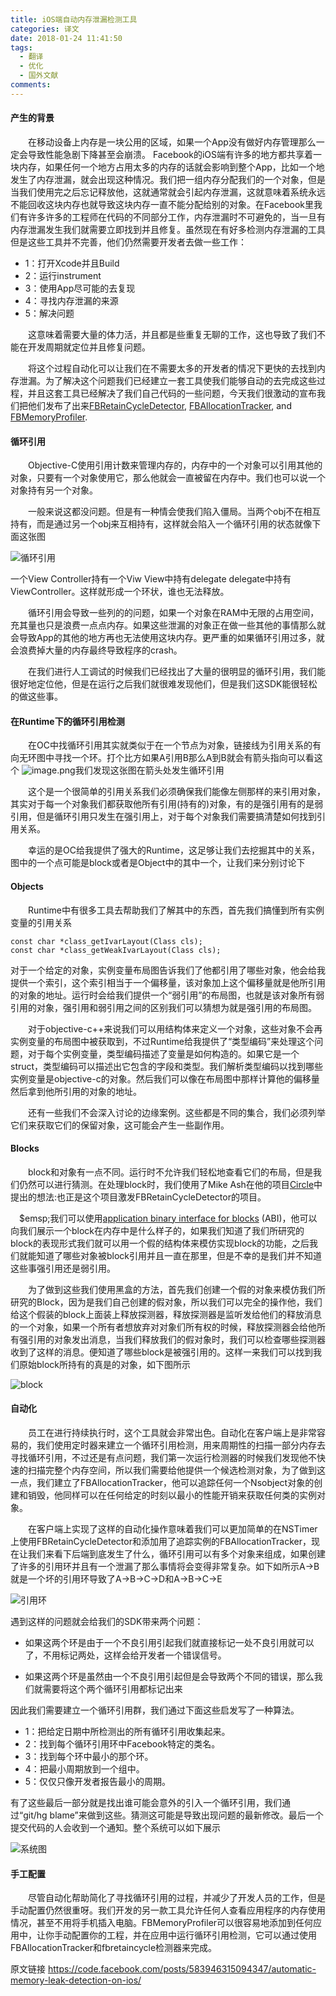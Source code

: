 ```yaml
---
title: iOS端自动内存泄漏检测工具
categories: 译文
date: 2018-01-24 11:41:50
tags:
  - 翻译
  - 优化
  - 国外文献
comments:
---
```

#### 产生的背景
  在移动设备上内存是一块公用的区域，如果一个App没有做好内存管理那么一定会导致性能急剧下降甚至会崩溃。
Facebook的iOS端有许多的地方都共享着一块内存，如果任何一个地方占用太多的内存的话就会影响到整个App，比如一个地发生了内存泄漏，就会出现这种情况。我们把一组内存分配我们的一个对象，但是当我们使用完之后忘记释放他，这就通常就会引起内存泄漏，这就意味着系统永远不能回收这块内存也就导致这块内存一直不能分配给别的对象。在Facebook里我们有许多许多的工程师在代码的不同部分工作，内存泄漏时不可避免的，当一旦有内存泄漏发生我们就需要立即找到并且修复。虽然现在有好多检测内存泄漏的工具但是这些工具并不完善，他们仍然需要开发者去做一些工作：
<!--more-->
* 1：打开Xcode并且Build
* 2：运行instrument
* 3：使用App尽可能的去复现
* 4：寻找内存泄漏的来源
* 5：解决问题
    

  这意味着需要大量的体力活，并且都是些重复无聊的工作，这也导致了我们不能在开发周期就定位并且修复问题。

  将这个过程自动化可以让我们在不需要太多的开发者的情况下更快的去找到内存泄漏。为了解决这个问题我们已经建立一套工具使我们能够自动的去完成这些过程，并且这套工具已经解决了我们自己代码的一些问题，今天我们很激动的宣布我们把他们发布了出来[FBRetainCycleDetector](https://github.com/facebook/FBRetainCycleDetector), [FBAllocationTracker](https://github.com/facebook/FBAllocationTracker), and [FBMemoryProfiler](https://github.com/facebook/FBMemoryProfiler).
#### 循环引用
  Objective-C使用引用计数来管理内存的，内存中的一个对象可以引用其他的对象，只要有一个对象使用它，那么他就会一直被留在内存中。我们也可以说一个对象持有另一个对象。

&emsp;&emsp;一般来说这都没问题。但是有一种情会使我们陷入僵局。当两个obj不在相互持有，而是通过另一个obj来互相持有，这样就会陷入一个循环引用的状态就像下面这张图

![循环引用](https://ws1.sinaimg.cn/large/006tNc79gy1fnrkogrtqbj30kg0cndhd.jpg)

一个View Controller持有一个Viw View中持有delegate delegate中持有ViewController。这样就形成一个环状，谁也无法释放。

&emsp;&emsp;循环引用会导致一些列的的问题，如果一个对象在RAM中无限的占用空间，充其量也只是浪费一点点内存。如果这些泄漏的对象正在做一些其他的事情那么就会导致App的其他的地方再也无法使用这块内存。更严重的如果循环引用过多，就会浪费掉大量的内存最终导致程序的crash。

&emsp;&emsp;在我们进行人工调试的时候我们已经找出了大量的很明显的循环引用，我们能很好地定位他，但是在运行之后我们就很难发现他们，但是我们这SDK能很轻松的做这些事。
#### 在Runtime下的循环引用检测
&emsp;&emsp;在OC中找循环引用其实就类似于在一个节点为对象，链接线为引用关系的有向无环图中寻找一个环。打个比方如果A引用B那么A到B就会有箭头指向可以看这个
![image.png](https://ws4.sinaimg.cn/large/006tNc79gy1fo6kvv1735j30yg0mv0ug.jpg)我们发现这张图在箭头处发生循环引用

&emsp;&emsp;这个是一个很简单的引用关系我们必须确保我们能像左侧那样的来引用对象，其实对于每一个对象我们都获取他所有引用(持有的)对象，有的是强引用有的是弱引用，但是循环引用只发生在强引用上，对于每个对象我们需要搞清楚如何找到引用关系。

&emsp;&emsp;幸运的是OC给我提供了强大的Runtime，这足够让我们去挖掘其中的关系，图中的一个点可能是block或者是Object中的其中一个，让我们来分别讨论下
#### Objects
&emsp;&emsp;Runtime中有很多工具去帮助我们了解其中的东西，首先我们搞懂到所有实例变量的引用关系
```
const char *class_getIvarLayout(Class cls);
const char *class_getWeakIvarLayout(Class cls);
```
对于一个给定的对象，实例变量布局图告诉我们了他都引用了哪些对象，他会给我提供一个索引，这个索引相当于一个偏移量，该对象加上这个偏移量就是他所引用的对象的地址。运行时会给我们提供一个“弱引用”的布局图，也就是该对象所有弱引用的对象，强引用和弱引用之间的区别我们可以猜想为就是强引用的布局图。

&emsp;&emsp;对于objective-c++来说我们可以用结构体来定义一个对象，这些对象不会再实例变量的布局图中被获取到，不过Runtime给我提供了“类型编码”来处理这个问题，对于每个实例变量，类型编码描述了变量是如何构造的。如果它是一个struct，类型编码可以描述出它包含的字段和类型。我们解析类型编码以找到哪些实例变量是objective-c的对象。然后我们可以像在布局图中那样计算他的偏移量然后拿到他所引用的对象的地址。

&emsp;&emsp;还有一些我们不会深入讨论的边缘案例。这些都是不同的集合，我们必须列举它们来获取它们的保留对象，这可能会产生一些副作用。
#### Blocks
&emsp;&emsp;block和对象有一点不同。运行时不允许我们轻松地查看它们的布局，但是我们仍然可以进行猜测。在处理block时，我们使用了Mike Ash在他的项目[Circle](https://github.com/mikeash/Circle)中提出的想法:也正是这个项目激发FBRetainCycleDetector的项目。

&emsp;$emsp;我们可以使用[application binary interface for blocks](http://clang.llvm.org/docs/Block-ABI-Apple.html) (ABI)，他可以向我们展示一个block在内存中是什么样子的，如果我们知道了我们所研究的block的表现形式我们就可以用一个假的结构体来模仿实现block的功能，之后我们就能知道了哪些对象被block引用并且一直在那里，但是不幸的是我们并不知道这些事强引用还是弱引用。

&emsp;&emsp;为了做到这些我们使用黑盒的方法，首先我们创建一个假的对象来模仿我们所研究的Block，因为是我们自己创建的假对象，所以我们可以完全的操作他，我们给这个假装的block上面装上释放探测器，释放探测器是监听发给他们的释放消息的一个对象，如果一个所有者想放弃对对象们所有权的时候，释放探测器会给他所有强引用的对象发出消息，当我们释放我们的假对象时，我们可以检查哪些探测器收到了这样的消息。便知道了哪些block是被强引用的。这样一来我们可以找到我们原始block所持有的真是的对象，如下图所示


![block](https://ws2.sinaimg.cn/large/006tNc79gy1fnrkpskc4zj30kg0fd76k.jpg)

#### 自动化
&emsp;&emsp;员工在进行持续执行时，这个工具就会非常出色。自动化在客户端上是非常容易的，我们使用定时器来建立一个循环引用检测，用来周期性的扫描一部分内存去寻找循环引用，不过还是有点问题，我们第一次运行检测器的时候我们发现他不快速的扫描完整个内存空间，所以我们需要给他提供一个候选检测对象，为了做到这一点，我们建立了FBAllocationTracker，他可以追踪任何一个Nsobject对象的创建和销毁，他同样可以在任何给定的时刻以最小的性能开销来获取任何类的实例对象。

&emsp;&emsp;在客户端上实现了这样的自动化操作意味着我们可以更加简单的在NSTimer上使用FBRetainCycleDetector和添加用了追踪实例的FBAllocationTracker，现在让我们来看下后端到底发生了什么，循环引用可以有多个对象来组成，如果创建了许多的引用环并且有一个泄漏了那么事情将会变得非常复杂。如下如所示A->B就是一个坏的引用环导致了A->B->C->D和A->B->C->E

![引用环](https://ws2.sinaimg.cn/large/006tNc79gy1fnrkrd6o9oj30kg0j6acn.jpg)

遇到这样的问题就会给我们的SDK带来两个问题：
*  如果这两个环是由于一个不良引用引起我们就直接标记一处不良引用就可以了，不用标记两处，这样会给开发者一个错误信号。

*  如果这两个环是虽然由一个不良引用引起但是会导致两个不同的错误，那么我们就需要将这个两个循环引用都标记出来

因此我们需要建立一个循环引用群，我们通过下面这些启发写了一种算法。
* 1：把给定日期中所检测出的所有循环引用收集起来。
* 2：找到每个循环引用环中Facebook特定的类名。
* 3：找到每个环中最小的那个环。
* 4：把最小周期放到一个组中。
* 5：仅仅只像开发者报告最小的周期。

有了这些最后一部分就是找出谁可能会意外的引入一个循环引用，我们通过“git/hg blame”来做到这些。猜测这可能是导致出现问题的最新修改。最后一个提交代码的人会收到一个通知。整个系统可以如下展示

![系统图](https://ws3.sinaimg.cn/large/006tNc79gy1fnrkrs9hmvj30kg0660ua.jpg)
#### 手工配置
&emsp;&emsp;尽管自动化帮助简化了寻找循环引用的过程，并减少了开发人员的工作，但是手动配置仍然很重呀。我们开发的另一款工具允许任何人查看应用程序的内存使用情况，甚至不用将手机插入电脑。FBMemoryProfiler可以很容易地添加到任何应用中，让你手动配置你的工程，并在应用中运行循环引用检测，它可以通过使用FBAllocationTracker和fbretaincycle检测器来完成。

原文链接 https://code.facebook.com/posts/583946315094347/automatic-memory-leak-detection-on-ios/
